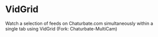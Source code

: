 # VidGrid
Watch a selection of feeds on Chaturbate.com simultaneously within a single tab using VidGrid (Fork: Chaturbate-MultiCam)
